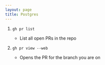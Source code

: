 ```yaml
---
layout: page
title: Postgres
---
```


1. `gh pr list`
   - List all open PRs in the repo

2. `gh pr view --web`
   - Opens the PR for the branch you are on
